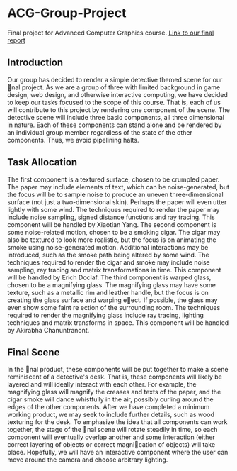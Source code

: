 # ACG-Group-Project
Final project for Advanced Computer Graphics course. [Link to our final report](https://www.overleaf.com/read/vgsbmwyvfddw)


## Introduction
Our group has decided to render a simple detective themed scene for our nal project. As we
are a group of three with limited background in game design, web design, and otherwise interactive
computing, we have decided to keep our tasks focused to the scope of this course. That is, each of
us will contribute to this project by rendering one component of the scene. The detective scene will
include three basic components, all three dimensional in nature. Each of these components can stand
alone and be rendered by an individual group member regardless of the state of the other components.
Thus, we avoid pipelining halts.

## Task Allocation
The first component is a textured surface, chosen to be crumpled paper. The paper may include
elements of text, which can be noise-generated, but the focus will be to sample noise to produce an
uneven three-dimensional surface (not just a two-dimensional skin). Perhaps the paper will even 
utter
lightly with some wind. The techniques required to render the paper may include noise sampling,
signed distance functions and ray tracing. This component will be handled by Xiaotian Yang.
The second component is some noise-related motion, chosen to be a smoking cigar. The cigar may
also be textured to look more realistic, but the focus is on animating the smoke using noise-generated
motion. Additional interactions may be introduced, such as the smoke path being altered by some
wind. The techniques required to render the cigar and smoke may include noise sampling, ray tracing
and matrix transformations in time. This component will be handled by Erich Doclaf.
The third component is warped glass, chosen to be a magnifying glass. The magnifying glass may
have some texture, such as a metallic rim and leather handle, but the focus is on creating the glass
surface and warping eect. If possible, the glass may even show some faint re
ection of the surrounding
room. The techniques required to render the magnifying glass include ray tracing, lighting techniques
and matrix transforms in space. This component will be handled by Akirabha Chanuntranont.

## Final Scene
In the nal product, these components will be put together to make a scene reminiscent of a
detective's desk. That is, these components will likely be layered and will ideally interact with each
other. For example, the magnifying glass will magnify the creases and texts of the paper, and the cigar
smoke will dance whistfully in the air, possibly curling around the edges of the other components.
After we have completed a minimum working product, we may seek to include further details, such
as wood texturing for the desk. To emphasize the idea that all components can work together, the
stage of the nal scene will rotate steadily in time, so each component will eventually overlap another
and some interaction (either correct layering of objects or correct magnication of objects) will take
place. Hopefully, we will have an interactive component where the user can move around the camera
and choose arbitrary lighting.
